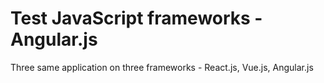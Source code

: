 # Test JavaScript frameworks - Angular.js

Three same application on three frameworks - React.js, Vue.js, Angular.js
